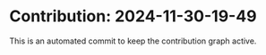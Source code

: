 # Contribution: 2024-11-30-19-49
This is an automated commit to keep the contribution graph active.
